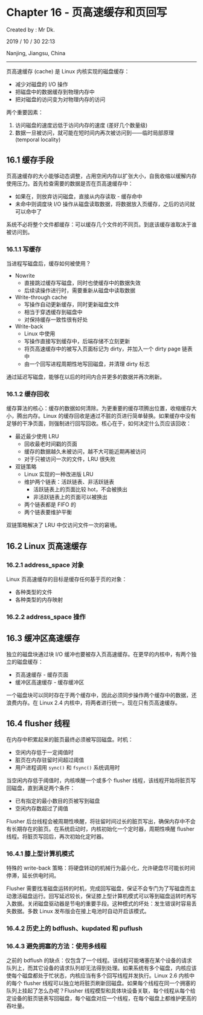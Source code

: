 # Chapter 16 - 页高速缓存和页回写

Created by : Mr Dk.

2019 / 10 / 30 22:13

Nanjing, Jiangsu, China

---

页高速缓存 (cache) 是 Linux 内核实现的磁盘缓存：

- 减少对磁盘的 I/O 操作
- 把磁盘中的数据缓存到物理内存中
- 把对磁盘的访问变为对物理内存的访问

两个重要因素：

1. 访问磁盘的速度远低于访问内存的速度 (差好几个数量级)
2. 数据一旦被访问，就可能在短时间内再次被访问到——临时局部原理 (temporal locality)

## 16.1 缓存手段

页高速缓存的大小能够动态调整，占用空闲内存以扩张大小，自我收缩以缓解内存使用压力。首先检查需要的数据是否在页高速缓存中：

- 如果在，则放弃访问磁盘，直接从内存读取 - 缓存命中
- 未命中则调度块 I/O 操作从磁盘读取数据，将数据放入页缓存，之后的访问就可以命中了

系统不必将整个文件都缓存：可以缓存几个文件的不同页。到底该缓存谁取决于谁被访问到。

### 16.1.1 写缓存

当进程写磁盘后，缓存如何被使用？

- Nowrite
  - 直接跳过缓存写磁盘，同时也使缓存中的数据失效
  - 后续读操作进行时，需要重新从磁盘中读取数据
- Write-through cache
  - 写操作自动更新缓存，同时更新磁盘文件
  - 相当于穿透缓存到磁盘中
  - 对保持缓存一致性很有好处
- Write-back
  - Linux 中使用
  - 写操作直接写到缓存中，后端存储不立刻更新
  - 将页高速缓存中的被写入页面标记为 dirty，并加入一个 dirty page 链表中
  - 由一个回写进程周期性地写回磁盘，并清理 dirty 标志

通过延迟写磁盘，能够在以后的时间内合并更多的数据并再次刷新。

### 16.1.2 缓存回收

缓存算法的核心：缓存的数据如何清除。为更重要的缓存项腾出位置，收缩缓存大小，腾出内存。Linux 的缓存回收是通过不脏的页进行简单替换。如果缓存中没有足够的干净页面，则强制进行回写回收。核心在于，如何决定什么页应该回收：

- 最近最少使用 LRU
  - 回收最老时间戳的页面
  - 缓存的数据越久未被访问，越不大可能近期再被访问
  - 对于只被访问一次的文件，LRU 很失败
- 双链策略
  - Linux 实现的一种改进版 LRU
  - 维护两个链表：活跃链表、非活跃链表
    - 活跃链表上的页面比较 hot，不会被换出
    - 非活跃链表上的页面可以被换出
  - 两个链表都是 FIFO 的
  - 两个链表要维护平衡

双链策略解决了 LRU 中仅访问文件一次的窘境。

## 16.2 Linux 页高速缓存

### 16.2.1 address_space 对象

Linux 页高速缓存的目标是缓存任何基于页的对象：

- 各种类型的文件
- 各种类型的内存映射

### 16.2.2 address_space 操作

## 16.3 缓冲区高速缓存

独立的磁盘块通过块 I/O 缓冲也要被存入页高速缓存。在更早的内核中，有两个独立的磁盘缓存：

- 页高速缓存 - 缓存页面
- 缓冲区高速缓存 - 缓存缓冲区

一个磁盘块可以同时存在于两个缓存中，因此必须同步操作两个缓存中的数据，还浪费内存。在 Linux 2.4 内核中，将两者进行统一。现在只有页高速缓存。

## 16.4 flusher 线程

在内存中积累起来的脏页最终必须被写回磁盘。时机：

- 空闲内存低于一定阈值时
- 脏页在内存驻留时间超过阈值
- 用户进程调用 `sync()` 和 `fsync()` 系统调用时

当空闲内存低于阈值时，内核唤醒一个或多个 flusher 线程，该线程开始将脏页写回磁盘，直到满足两个条件：

- 已有指定的最小数目的页被写到磁盘
- 空闲内存数超过了阈值

Flusher 后台线程会被周期性唤醒，将驻留时间过长的脏页写出，确保内存中不会有长期存在的脏页。在系统启动时，内核初始化一个定时器，周期性唤醒 flusher 线程。将脏页写回后，再次初始化定时器。

### 16.4.1 膝上型计算机模式

特殊的 write-back 策略：将硬盘转动的机械行为最小化，允许硬盘尽可能长时间停滞，延长供电时间。

Flusher 需要找准磁盘运转的时机，完成回写磁盘，保证不会专门为了写磁盘而主动激活磁盘运行。回写延迟较长，保证膝上型计算机模式可以等到磁盘运转时再写入数据。关闭磁盘驱动器是节电的重要手段。这种模式的坏处：发生错误时容易丢失数据。多数 Linux 发布版会在接上电池时自动开启该模式。

### 16.4.2 历史上的 bdflush、kupdated 和 puflush

### 16.4.3 避免拥塞的方法：使用多线程

之前的 bdflush 的缺点：仅包含了一个线程。该线程可能堵塞在某个设备的请求队列上，而其它设备的请求队列却无法得到处理。如果系统有多个磁盘，内核应该使每个磁盘都处于忙状态，内核应当有多个回写线程并发执行。Linux 2.6 内核中的每个 flusher 线程可以独立地将脏页刷新回磁盘。如果每个线程在同一个拥塞的队列上挂起了怎么办呢？Flusher 线程模型和具体块设备关联，每个线程从每个给定设备的脏页链表写回磁盘，每个磁盘对应一个线程，在每个磁盘上都维护更高的吞吐量。
